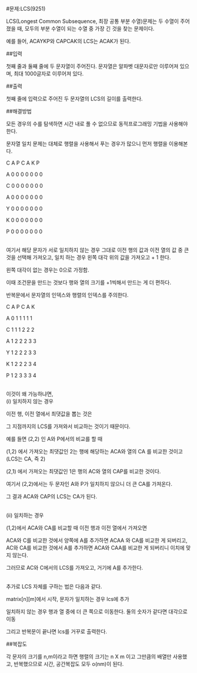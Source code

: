 #문제:LCS(9251)

LCS(Longest Common Subsequence, 최장 공통 부분 수열)문제는 두 수열이 주어졌을 때, 모두의 부분 수열이 되는 수열 중 가장 긴 것을 찾는 문제이다.

예를 들어, ACAYKP와 CAPCAK의 LCS는 ACAK가 된다.

##입력

첫째 줄과 둘째 줄에 두 문자열이 주어진다. 문자열은 알파벳 대문자로만 이루어져 있으며, 최대 1000글자로 이루어져 있다.

##출력

첫째 줄에 입력으로 주어진 두 문자열의 LCS의 길이를 출력한다.

##해결방법

모든 경우의 수를 탐색하면 시간 내로 풀 수 없으므로 동적프로그래밍 기법을 사용해야한다.

문자열 일치 문제는 대체로 행렬을 사용해서 푸는 경우가 많으니 먼저 행렬을 이용해본다.

  C A P C A K P

A 0 0 0 0 0 0 0

C 0 0 0 0 0 0 0

A 0 0 0 0 0 0 0

Y 0 0 0 0 0 0 0

K 0 0 0 0 0 0 0

P 0 0 0 0 0 0 0

<br/>
여기서 해당 문자가 서로 일치하지 않는 경우 그대로 이전 행의 값과 이전 열의 값 중 큰 것을 선택해 가져오고, 일치 하는 경우  왼쪽 대각 위의 값을 가져오고 + 1 한다.

왼쪽 대각이 없는 경우는 0으로 가정함. 

이때 조건문을 만드는 것보다 행와 열의 크기를 +1씩해서 만드는 게 더 편하다.

반복문에서 문자열의 인덱스와 행렬의 인덱스를 주의한다.

  C A P C A K 
  
A 0 1 1 1 1 1 

C 1 1 1 2 2 2 

A 1 2 2 2 3 3 

Y 1 2 2 2 3 3 

K 1 2 2 2 3 4 

P 1 2 3 3 3 4

<br/>
이것이 왜 가능하냐면, 
<br/>
(i) 일치하지 않는 경우 

이전 행, 이전 열에서 최댓값을 뽑는 것은 

그 지점까지의 LCS를 가져와서 비교하는 것이기 때문이다.

예를 들면 (2,2) 인 A와 P에서의 비교를 할 때

(1,2) 에서 가져오는 최댓값인 2는 행에 해당하는 ACA와 열의 CA 를 비교한 것이고 (LCS는 CA, 즉 2)

(2,1) 에서 가져오는 최댓값인 1은 행의 AC와 열의 CAP를 비교한 것이다.

여기서 (2,2)에서는 두 문자인 A와 P가 일치하지 않으니 더 큰 CA를 가져온다.

그 결과 ACA와 CAP의 LCS는 CA가 된다.

<br/>
(ii) 일치하는 경우

(1,2)에서 ACA와 CA를 비교할 때 이전 행과 이전 열에서 가져오면

ACA와 C를 비교한 것에서 양쪽에 A를 추가하면 ACAA 와 CA를 비교한 게 되버리고, AC와 CA를 비교한 것에서 A를 추가하면 ACA와 CAA를 비교한 게 되버리니 이치에 맞지 않는다.

그러므로 AC와 C에서의 LCS를 가져오고, 거기에 A를 추가한다.


<br/>
추가로 LCS 자체를 구하는 법은 다음과 같다.

matrix[n][m]에서 시작, 문자가 일치하는 경우 lcs에 추가

일치하지 않는 경우 행과 열 중에 더 큰 쪽으로 이동한다. 둘의 숫자가 같다면 대각으로 이동

그리고 반복문이 끝나면 lcs를 거꾸로 출력한다.



##복잡도

각 문자의 크기를 n,m이라고 하면 행렬의 크기는 n X m 이고 그만큼의 배열만 사용했고, 반복했으므로 시간, 공간복잡도 모두 o(nm)이 된다.
